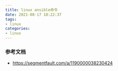 ```yaml
---
title: linux ansible命令
date: 2021-08-17 18:22:37
tags:
- linux
categories:
- linux
---
```


### 参考文档

- https://segmentfault.com/a/1190000038230424

